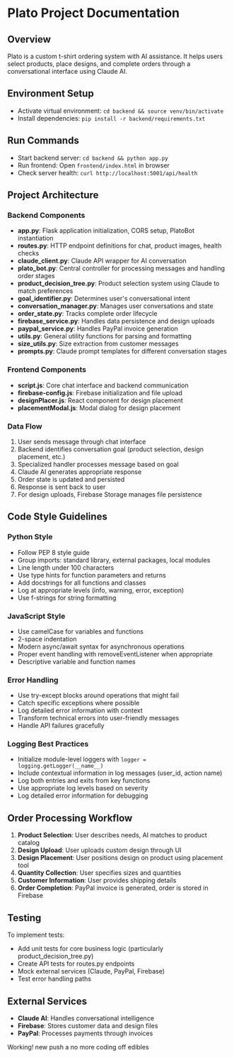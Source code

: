 # Plato Project Documentation

## Overview
Plato is a custom t-shirt ordering system with AI assistance. It helps users select products, place designs, and complete orders through a conversational interface using Claude AI.

## Environment Setup
- Activate virtual environment: `cd backend && source venv/bin/activate`
- Install dependencies: `pip install -r backend/requirements.txt`

## Run Commands
- Start backend server: `cd backend && python app.py`
- Run frontend: Open `frontend/index.html` in browser
- Check server health: `curl http://localhost:5001/api/health`

## Project Architecture

### Backend Components
- **app.py**: Flask application initialization, CORS setup, PlatoBot instantiation
- **routes.py**: HTTP endpoint definitions for chat, product images, health checks
- **claude_client.py**: Claude API wrapper for AI conversation
- **plato_bot.py**: Central controller for processing messages and handling order stages
- **product_decision_tree.py**: Product selection system using Claude to match preferences
- **goal_identifier.py**: Determines user's conversational intent
- **conversation_manager.py**: Manages user conversations and state
- **order_state.py**: Tracks complete order lifecycle
- **firebase_service.py**: Handles data persistence and design uploads
- **paypal_service.py**: Handles PayPal invoice generation
- **utils.py**: General utility functions for parsing and formatting
- **size_utils.py**: Size extraction from customer messages
- **prompts.py**: Claude prompt templates for different conversation stages

### Frontend Components
- **script.js**: Core chat interface and backend communication
- **firebase-config.js**: Firebase initialization and file upload
- **designPlacer.js**: React component for design placement
- **placementModal.js**: Modal dialog for design placement

### Data Flow
1. User sends message through chat interface
2. Backend identifies conversation goal (product selection, design placement, etc.)
3. Specialized handler processes message based on goal
4. Claude AI generates appropriate response
5. Order state is updated and persisted
6. Response is sent back to user
7. For design uploads, Firebase Storage manages file persistence

## Code Style Guidelines

### Python Style
- Follow PEP 8 style guide
- Group imports: standard library, external packages, local modules
- Line length under 100 characters
- Use type hints for function parameters and returns
- Add docstrings for all functions and classes
- Log at appropriate levels (info, warning, error, exception)
- Use f-strings for string formatting

### JavaScript Style
- Use camelCase for variables and functions
- 2-space indentation
- Modern async/await syntax for asynchronous operations
- Proper event handling with removeEventListener when appropriate
- Descriptive variable and function names

### Error Handling
- Use try-except blocks around operations that might fail
- Catch specific exceptions where possible
- Log detailed error information with context
- Transform technical errors into user-friendly messages
- Handle API failures gracefully

### Logging Best Practices
- Initialize module-level loggers with `logger = logging.getLogger(__name__)`
- Include contextual information in log messages (user_id, action name)
- Log both entries and exits from key functions
- Use appropriate log levels based on severity
- Log detailed error information for debugging

## Order Processing Workflow
1. **Product Selection**: User describes needs, AI matches to product catalog
2. **Design Upload**: User uploads custom design through UI
3. **Design Placement**: User positions design on product using placement tool
4. **Quantity Collection**: User specifies sizes and quantities
5. **Customer Information**: User provides shipping details
6. **Order Completion**: PayPal invoice is generated, order is stored in Firebase

## Testing
To implement tests:
- Add unit tests for core business logic (particularly product_decision_tree.py)
- Create API tests for routes.py endpoints
- Mock external services (Claude, PayPal, Firebase)
- Test error handling paths

## External Services
- **Claude AI**: Handles conversational intelligence
- **Firebase**: Stores customer data and design files
- **PayPal**: Processes payments through invoices


Working!
new push
a
no more coding off edibles